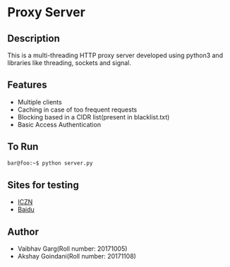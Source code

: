 # Proxy Server

## Description

This is a multi-threading HTTP proxy server developed using python3 and libraries like threading, sockets and signal.

## Features

* Multiple clients
* Caching in case of too frequent requests
* Blocking based in a CIDR list(present in blacklist.txt)
* Basic Access Authentication

## To Run

```bash
bar@foo:~$ python server.py
```

## Sites for testing

* [ICZN](iczn.org)
* [Baidu](www.baidu.com)

## Author

* Vaibhav Garg(Roll number: 20171005)
* Akshay Goindani(Roll number: 20171108)
